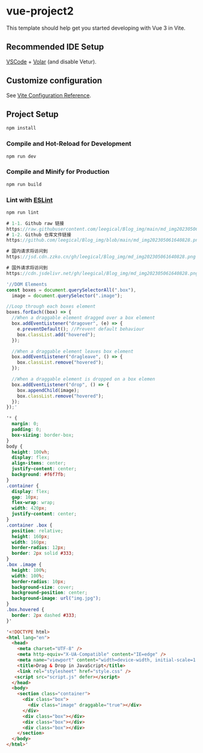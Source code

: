 # vue-project2

This template should help get you started developing with Vue 3 in Vite.

## Recommended IDE Setup

[VSCode](https://code.visualstudio.com/) + [Volar](https://marketplace.visualstudio.com/items?itemName=Vue.volar) (and disable Vetur).

## Customize configuration

See [Vite Configuration Reference](https://vitejs.dev/config/).

## Project Setup

```sh
npm install
```

### Compile and Hot-Reload for Development

```sh
npm run dev
```

### Compile and Minify for Production

```sh
npm run build
```

### Lint with [ESLint](https://eslint.org/)

```sh
npm run lint
```


```js
# 1-1. Github raw 链接
https://raw.githubusercontent.com/leegical/Blog_img/main/md_img202305061640828.png
# 1-2. Github 仓库文件链接
https://github.com/leegical/Blog_img/blob/main/md_img202305061640828.png

# 国内请求将访问到
https://jsd.cdn.zzko.cn/gh/leegical/Blog_img/md_img202305061640828.png

# 国外请求将访问到
https://cdn.jsdelivr.net/gh/leegical/Blog_img/md_img202305061640828.png
```



```js
'//DOM Elements
const boxes = document.querySelectorAll(".box"),
  image = document.querySelector(".image");

//Loop through each boxes element
boxes.forEach((box) => {
  //When a draggable element dragged over a box element
  box.addEventListener("dragover", (e) => {
    e.preventDefault(); //Prevent default behaviour
    box.classList.add("hovered");
  });

  //When a draggable element leaves box element
  box.addEventListener("dragleave", () => {
    box.classList.remove("hovered");
  });

  //When a draggable element is dropped on a box elemen
  box.addEventListener("drop", () => {
    box.appendChild(image);
    box.classList.remove("hovered");
  });
});'

```

```css
'* {
  margin: 0;
  padding: 0;
  box-sizing: border-box;
}
body {
  height: 100vh;
  display: flex;
  align-items: center;
  justify-content: center;
  background: #f6f7fb;
}
.container {
  display: flex;
  gap: 10px;
  flex-wrap: wrap;
  width: 420px;
  justify-content: center;
}
.container .box {
  position: relative;
  height: 160px;
  width: 160px;
  border-radius: 12px;
  border: 2px solid #333;
}
.box .image {
  height: 100%;
  width: 100%;
  border-radius: 10px;
  background-size: cover;
  background-position: center;
  background-image: url("img.jpg");
}
.box.hovered {
  border: 2px dashed #333;
}'

```

```html
'<!DOCTYPE html>
<html lang="en">
  <head>
    <meta charset="UTF-8" />
    <meta http-equiv="X-UA-Compatible" content="IE=edge" />
    <meta name="viewport" content="width=device-width, initial-scale=1.0" />
    <title>Drag & Drop in JavaScript</title>
    <link rel="stylesheet" href="style.css" />
   <script src="script.js" defer></script>
  </head>
  <body>
    <section class="container">
      <div class="box">
        <div class="image" draggable="true"></div>
      </div>
      <div class="box"></div>
      <div class="box"></div>
      <div class="box"></div>
    </section>
  </body>
</html>'

```
